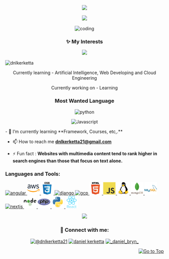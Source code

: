 <p align="center">
  <img src="https://github.com/user-attachments/assets/7b9297e2-26f7-4aa9-8ee2-83eb55cdd119"/>
</p>
<p align="center">
   <img src="https://readme-typing-svg.demolab.com?font=Roboto+Slab&color=%237E3ACE&size=35&center=true&vCenter=true&width=450&duration=1500&pause=1000&lines=DNIEL+KERKETTA;FULL-STACK+DEVELOPER" width="auto" height="35"/>
</p>
<p align="center">
  <img alt="coding" width="300" height="auto" src="https://camo.githubusercontent.com/2366b34bb903c09617990fb5fff4622f3e941349e846ddb7e73df872a9d21233/68747470733a2f2f63646e2e6472696262626c652e636f6d2f75736572732f3733303730332f73637265656e73686f74732f363538313234332f6176656e746f2e676966"/>
</p>
<h3 align="center">✨ My Interests</h3>
<p align="center">
   <img src="https://readme-typing-svg.demolab.com?font=Roboto+Slab&color=%237E3ACE&size=35&center=true&vCenter=true&width=450&duration=1500&pause=1000&lines=ARTIFICIAL+INTELLIGENT;WEB+DEVELOPER; CLOUD+ENGINEER" width="auto" height="35"/>
</p>
<p align="left"> <img src="https://komarev.com/ghpvc/?username=dnlkerketta&label=Profile%20views&color=0e75b6&style=flat" alt="dnlkerketta" /> </p>
<p align="center">Currently learning - Artificial Intelligence, Web Developing and Cloud Engineering</p>
<p align="center">Currently working on - Learning</p>
<h3 align="center">Most Wanted Language</h3>
<p align="center">
    <img alt="python" width="65" height="65"
      src="https://github.com/user-attachments/assets/25edc4fd-3393-426b-ab9c-a97f64ac3db7"+
      />
  </p>
<p align="center">
  <img alt="Javascript" width="65" height="65"
    src="https://github.com/user-attachments/assets/fffd992a-b0f5-4746-9f07-9515450ecb3d"/>
</p>
- 🌱 I’m currently learning **Framework, Courses, etc,.**

- 📫 How to reach me **dnlkerketta21@gmail.com**

- ⚡ Fun fact : **Websites with multimedia content tend to rank higher in search engines than those that focus on text alone.**

<h3 align="left">Languages and Tools:</h3>
<p align="left"> <a href="https://angular.io" target="_blank" rel="noreferrer"> <img src="https://angular.io/assets/images/logos/angular/angular.svg" alt="angular" width="40" height="40"/> </a> <a href="https://aws.amazon.com" target="_blank" rel="noreferrer"> <img src="https://raw.githubusercontent.com/devicons/devicon/master/icons/amazonwebservices/amazonwebservices-original-wordmark.svg" alt="aws" width="40" height="40"/> </a> <a href="https://www.w3schools.com/css/" target="_blank" rel="noreferrer"> <img src="https://raw.githubusercontent.com/devicons/devicon/master/icons/css3/css3-original-wordmark.svg" alt="css3" width="40" height="40"/> </a> <a href="https://www.djangoproject.com/" target="_blank" rel="noreferrer"> <img src="https://cdn.worldvectorlogo.com/logos/django.svg" alt="django" width="40" height="40"/> </a> <a href="https://cloud.google.com" target="_blank" rel="noreferrer"> <img src="https://www.vectorlogo.zone/logos/google_cloud/google_cloud-icon.svg" alt="gcp" width="40" height="40"/> </a> <a href="https://www.w3.org/html/" target="_blank" rel="noreferrer"> <img src="https://raw.githubusercontent.com/devicons/devicon/master/icons/html5/html5-original-wordmark.svg" alt="html5" width="40" height="40"/> </a> <a href="https://developer.mozilla.org/en-US/docs/Web/JavaScript" target="_blank" rel="noreferrer"> <img src="https://raw.githubusercontent.com/devicons/devicon/master/icons/javascript/javascript-original.svg" alt="javascript" width="40" height="40"/> </a> <a href="https://www.linux.org/" target="_blank" rel="noreferrer"> <img src="https://raw.githubusercontent.com/devicons/devicon/master/icons/linux/linux-original.svg" alt="linux" width="40" height="40"/> </a> <a href="https://www.mongodb.com/" target="_blank" rel="noreferrer"> <img src="https://raw.githubusercontent.com/devicons/devicon/master/icons/mongodb/mongodb-original-wordmark.svg" alt="mongodb" width="40" height="40"/> </a> <a href="https://www.mysql.com/" target="_blank" rel="noreferrer"> <img src="https://raw.githubusercontent.com/devicons/devicon/master/icons/mysql/mysql-original-wordmark.svg" alt="mysql" width="40" height="40"/> </a> <a href="https://nextjs.org/" target="_blank" rel="noreferrer"> <img src="https://cdn.worldvectorlogo.com/logos/nextjs-2.svg" alt="nextjs" width="40" height="40"/> </a> <a href="https://nodejs.org" target="_blank" rel="noreferrer"> <img src="https://raw.githubusercontent.com/devicons/devicon/master/icons/nodejs/nodejs-original-wordmark.svg" alt="nodejs" width="40" height="40"/> </a> <a href="https://www.php.net" target="_blank" rel="noreferrer"> <img src="https://raw.githubusercontent.com/devicons/devicon/master/icons/php/php-original.svg" alt="php" width="40" height="40"/> </a> <a href="https://www.python.org" target="_blank" rel="noreferrer"> <img src="https://raw.githubusercontent.com/devicons/devicon/master/icons/python/python-original.svg" alt="python" width="40" height="40"/> </a> <a href="https://reactjs.org/" target="_blank" rel="noreferrer"> <img src="https://raw.githubusercontent.com/devicons/devicon/master/icons/react/react-original-wordmark.svg" alt="react" width="40" height="40"/> </a> </p>
<p align="center">
  <img src="https://github-readme-quotes-bay.vercel.app/quote?theme=merko&animation=default&layout=samuel&font=default&quoteType=quote-for-the-day&bgColor=default&fontColor=olive" weidth="300" height="default" />
</p>
<h3 align="center">🔗 Connect with me:</h3>
<p align="center">
<a href="https://twitter.com/@dnlkerketta21" target="blank"><img align="center" src="https://raw.githubusercontent.com/rahuldkjain/github-profile-readme-generator/master/src/images/icons/Social/twitter.svg" alt="@dnlkerketta21" height="40" width="50" /></a>
<a href="https://fb.com/daniel kerketta" target="blank"><img align="center" src="https://raw.githubusercontent.com/rahuldkjain/github-profile-readme-generator/master/src/images/icons/Social/facebook.svg" alt="daniel kerketta" height="40" width="50" /></a>
<a href="https://instagram.com/_daniel_bryn_" target="blank"><img align="center" src="https://raw.githubusercontent.com/rahuldkjain/github-profile-readme-generator/master/src/images/icons/Social/instagram.svg" alt="_daniel_bryn_" height="40" width="50" /></a>
</p>


<p align="right"><a href="#top"><img src="https://img.shields.io/static/v1?label&message=Go+to+Top&color=0b6ab3&style=flat&logo" alt="Go to Top" /></a></p>

<!---
dnlkerketta/dnlkerketta is a ✨ special ✨ repository because its `README.md` (this file) appears on your GitHub profile.
You can click the Preview link to take a look at your changes.
--->
